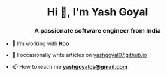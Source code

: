 <h1 align="center">Hi 👋, I'm Yash Goyal</h1>
<h3 align="center">A passionate software engineer from India</h3>

- 🌱 I’m working with **Koo**

- 📝 I occasionally write articles on [yashgoyal07.github.io](https://yashgoyal07.github.io/)

- 📫 How to reach me **yashgoyalcs@gmail.com**

